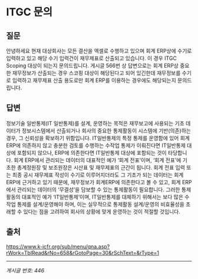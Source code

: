 # ITGC 문의

## 질문
안녕하세요
현재 대상회사는 모든 결산을 엑셀로 수행하고 있으며 회계 ERP상에 수기로 입력하고 있고
해당 수기 입력건이 재무제표로 산출되고 있습니다.
이 경우 ITGC Scoping 대상이 되는지 문의드립니다.
게시글 566번 상 답변으로는 회계 ERP상 중요한 재무정보가 산출되는 경우 스코핑 대상이 해당된다고
되어 있긴한데 재무정보를 수기로 입력하고 재무제표 산출 용도로만 회계 ERP를 이용하는 경우에도
해당되는지 문의드립니다.

## 답변
정보기술 일반통제(IT 일반통제)를 설계, 운영하는 목적은 재무보고에 사용되는 기초 데이터가 정보시스템에서 산출되거나 회사의 중요한 통제활동이 시스템에 기반(의존)하는 경우, 그 신뢰성을 확보하기 위함입니다.
IT일반통제의 특정 통제를 운영함에 있어 회계 ERP에 의존하지 않고 충분한 검토를 수행하는 수작업 통제가 이뤄진다면 IT일반통제 대상에 포함되지 않으나, ERP에 의존한다면 IT일반통제 대상에 포함되는 것이 타당합니다.
회계 ERP에서 관리되는 데이터의 대표적인 예가 ‘회계 전표’이며, ‘회계 전표’에 기초한 총계정원장 및 보조원장은 시산표 및 재무제표의 근간이 됩니다. 회계 전표 입력 또는 최종 공시 재무제표 작성이 수기로 이루어지더라도 그 기초가 되는 데이터는 회계 ERP에 근거하고 있기 때문에, 재무정보가 회계ERP에 의존한다고 볼 수 있고, 회계 ERP에서 관리되는 데이터의 ‘무결성’을 담보할 수 있는 통제활동이 필요합니다.
그러한 통제활동의 대표적인 예가 ‘IT일반통제’이며, IT일반통제를 대체하기 위해서는 보다 많은 수작업 통제를 설계/운영해야 하며, 이는 실무적으로 통제활동 설계/운영의 비효율성을 초래할 수 있다는 점을 고려하여 회사의 상황에 맞게 운영하는 것이 적절할 것입니다.

## 출처
https://www.k-icfr.org/sub/menu/qna.asp?rWork=TblRead&rNo=658&rGotoPage=30&rSchText=&rType=1

---
*게시글 번호: 446*
